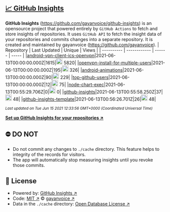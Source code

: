 ## [:chart_with_upwards_trend: GitHub Insights](https://github.com/gayanvoice/github-insights)
**GitHub Insights** (https://github.com/gayanvoice/github-insights) is an opensource project that powered entirely by  `GitHub Actions` to fetch and store insights of repositories.
It uses `GitHub API` to fetch the insight data of your repositories and commits changes into a separate repository. It is created and maintained by gayanvoice (https://github.com/gayanvoice).
| Repository | Last Updated | Unique | Views |
 | ---------- | ------------ | ------ | ----- |
|[android-vpn-client-ics-openvpn](https://github.com/gayanvoice/insights/tree/master/readme/207237845/week.md)|2021-06-13T00:00:00.000Z|1615|<img alt="Response time graph" src="https://github.com/gayanvoice/insights/raw/master/graph/207237845/small/week.png" height="20"> 5820|
|[openvpn-install-for-multiple-users](https://github.com/gayanvoice/insights/tree/master/readme/208378302/week.md)|2021-06-13T00:00:00.000Z|195|<img alt="Response time graph" src="https://github.com/gayanvoice/insights/raw/master/graph/208378302/small/week.png" height="20"> 326|
|[android-animations](https://github.com/gayanvoice/insights/tree/master/readme/209241190/week.md)|2021-06-13T00:00:00.000Z|90|<img alt="Response time graph" src="https://github.com/gayanvoice/insights/raw/master/graph/209241190/small/week.png" height="20"> 229|
|[top-github-users](https://github.com/gayanvoice/insights/tree/master/readme/373383893/week.md)|2021-06-13T00:00:00.000Z|12|<img alt="Response time graph" src="https://github.com/gayanvoice/insights/raw/master/graph/373383893/small/week.png" height="20"> 75|
|[node-chart-exec](https://github.com/gayanvoice/insights/tree/master/readme/370678191/week.md)|2021-06-13T00:55:29.706Z|0|<img alt="Response time graph" src="https://github.com/gayanvoice/insights/raw/master/graph/370678191/small/week.png" height="20"> 0|
|[github-insights](https://github.com/gayanvoice/insights/tree/master/readme/372371373/week.md)|2021-06-13T00:55:58.250Z|37|<img alt="Response time graph" src="https://github.com/gayanvoice/insights/raw/master/graph/372371373/small/week.png" height="20"> 48|
|[github-insights-template](https://github.com/gayanvoice/insights/tree/master/readme/372372861/week.md)|2021-06-13T00:56:26.701Z|26|<img alt="Response time graph" src="https://github.com/gayanvoice/insights/raw/master/graph/372372861/small/week.png" height="20"> 48|

<small><i>Last updated on Tue Jun 15 2021 12:33:56 GMT+0000 (Coordinated Universal Time)</i></small>

[**Set up GitHub Insights for your repositories ↗️**](https://github.com/gayanvoice/github-insights)
## ⛔ DO NOT
- Do not commit any changes to `./cache` directory. This feature helps to integrity of the records for visitors.
- The app will automatically stop measuring insights until you revoke those commits.
## 📄 License
- Powered by: [GitHub Insights ↗️](https://github.com/gayanvoice/github-insights)
- Code: [MIT ↗️](./LICENSE) © [gayanvoice ↗️](https://github.com/gayanvoice)
- Data in the `./cache` directory: [Open Database License ↗️](https://opendatacommons.org/licenses/odbl/1-0/)